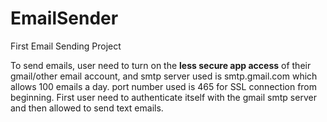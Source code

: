 # EmailSender
First Email Sending Project

To send emails, user need to turn on the **less secure app access** of their gmail/other email account, and smtp server used is smtp.gmail.com which allows 100 emails a day. port number used is 465 for SSL connection from beginning. First user need to authenticate itself with the gmail smtp server and then allowed to send text emails.